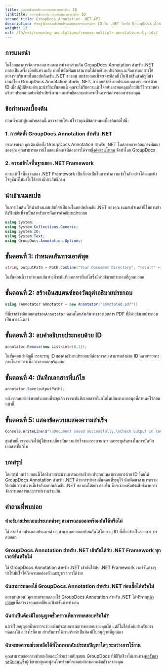 ```yaml
---
title: ลบคำอธิบายประกอบหลายรายการด้วย ID
linktitle: ลบคำอธิบายประกอบหลายรายการด้วย ID
second_title: GroupDocs.Annotation .NET API
description: เรียนรู้วิธีลบคำอธิบายประกอบหลายรายการด้วย ID ใน .NET โดยใช้ GroupDocs.Annotation ซึ่งช่วยเพิ่มความสามารถในการจัดการเอกสารของคุณได้อย่างง่ายดาย
weight: 13
url: /th/net/removing-annotations/remove-multiple-annotations-by-ids/
---
```

## การแนะนำ
ในโลกของการจัดการเอกสารและการทำงานร่วมกัน GroupDocs.Annotation สำหรับ .NET กลายเป็นเครื่องมืออันทรงพลัง ช่วยให้นักพัฒนาสามารถใส่คำอธิบายประกอบและจัดการเอกสารได้อย่างราบรื่นภายในแอปพลิเคชัน .NET ของตน บทช่วยสอนนี้จะเจาะลึกหนึ่งในฟังก์ชันสำคัญที่นำเสนอโดย GroupDocs.Annotation สำหรับ .NET: การลบคำอธิบายประกอบหลายรายการด้วย ID เมื่อปฏิบัติตามคำแนะนำทีละขั้นตอนนี้ คุณจะได้รับความเข้าใจอย่างครอบคลุมเกี่ยวกับวิธีการลบคำอธิบายประกอบอย่างมีประสิทธิภาพ และเพิ่มขีดความสามารถในการจัดการเอกสารของคุณ
## ข้อกำหนดเบื้องต้น
ก่อนที่จะเข้าสู่บทช่วยสอนนี้ ตรวจสอบให้แน่ใจว่าคุณมีข้อกำหนดเบื้องต้นต่อไปนี้:
### 1. การติดตั้ง GroupDocs.Annotation สำหรับ .NET
 ประการแรก คุณต้องติดตั้ง GroupDocs.Annotation สำหรับ .NET ในสภาพแวดล้อมการพัฒนาของคุณ คุณสามารถดาวน์โหลดแพ็คเกจที่ต้องการได้จาก[ลิ้งค์ดาวน์โหลด](https://releases.groupdocs.com/annotation/net/) จัดทำโดย GroupDocs
### 2. ความเข้าใจพื้นฐานของ .NET Framework
ความเข้าใจพื้นฐานของ .NET Framework เป็นสิ่งจำเป็นในการทำความเข้าใจตัวอย่างโค้ดและนำโซลูชันที่ให้มาไปใช้อย่างมีประสิทธิภาพ

## นำเข้าเนมสเปซ
ในการเริ่มต้น ให้นำเข้าเนมสเปซที่จำเป็นลงในแอปพลิเคชัน .NET ของคุณ เนมสเปซเหล่านี้ให้การเข้าถึงฟังก์ชันที่จำเป็นสำหรับการจัดการคำอธิบายประกอบ
```csharp
using System;
using System.Collections.Generic;
using System.IO;
using System.Text;
using GroupDocs.Annotation.Options;
```

## ขั้นตอนที่ 1: กำหนดเส้นทางเอาต์พุต
```csharp
string outputPath = Path.Combine("Your Document Directory", "result" + Path.GetExtension("input.pdf"));
```
ในขั้นตอนนี้ เรากำหนดเส้นทางที่จะบันทึกเอกสารที่แก้ไขซึ่งมีคำอธิบายประกอบที่ถูกลบออก
## ขั้นตอนที่ 2: สร้างอินสแตนซ์ของวัตถุคำอธิบายประกอบ
```csharp
using (Annotator annotator = new Annotator("annotated.pdf"))
```
 ที่นี่เราสร้างอินสแตนซ์ของ`Annotator` คลาสโดยส่งเส้นทางของเอกสาร PDF ที่มีคำอธิบายประกอบเป็นพารามิเตอร์
## ขั้นตอนที่ 3: ลบคำอธิบายประกอบด้วย ID
```csharp
annotator.Remove(new List<int>{0,1});
```
ในขั้นตอนสำคัญนี้ เราจะระบุ ID ของคำอธิบายประกอบที่ต้องการลบ สามารถส่งผ่าน ID หลายรายการภายในรายการเพื่อการลบออกพร้อมกัน
## ขั้นตอนที่ 4: บันทึกเอกสารที่แก้ไข
```csharp
annotator.Save(outputPath);
```
หลังจากลบคำอธิบายประกอบที่ระบุแล้ว เราจะบันทึกเอกสารที่แก้ไขในเส้นทางเอาต์พุตที่กำหนดไว้ก่อนหน้านี้
## ขั้นตอนที่ 5: แสดงข้อความแสดงความสำเร็จ
```csharp
Console.WriteLine($"\nDocument saved successfully.\nCheck output in {outputPath}.");
```
สุดท้ายนี้ เราจะแจ้งให้ผู้ใช้ทราบเกี่ยวกับความสำเร็จของกระบวนการ และระบุเส้นทางในการบันทึกเอกสารที่แก้ไข

## บทสรุป
โดยสรุป บทช่วยสอนนี้ได้อธิบายกระบวนการลบคำอธิบายประกอบหลายรายการด้วย ID โดยใช้ GroupDocs.Annotation สำหรับ .NET ด้วยการทำตามขั้นตอนที่ระบุไว้ นักพัฒนาสามารถรวมฟังก์ชันการทำงานนี้เข้ากับแอปพลิเคชัน .NET ของตนได้อย่างราบรื่น ซึ่งจะช่วยเพิ่มประสิทธิภาพการจัดการเอกสารและการทำงานร่วมกัน
## คำถามที่พบบ่อย
### คำอธิบายประกอบประเภทต่างๆ สามารถลบออกพร้อมกันได้หรือไม่
ใช่ คำอธิบายประกอบประเภทต่างๆ สามารถลบออกพร้อมกันได้โดยระบุ ID ที่เกี่ยวข้องในรายการการลบออก
### GroupDocs.Annotation สำหรับ .NET เข้ากันได้กับ .NET Framework ทุกเวอร์ชันหรือไม่
ใช่ GroupDocs.Annotation สำหรับ .NET เข้ากันได้กับ .NET Framework เวอร์ชันต่างๆ ทำให้มั่นใจได้ถึงความคล่องตัวและบูรณาการได้ง่าย
### ฉันสามารถลองใช้ GroupDocs.Annotation สำหรับ .NET ก่อนซื้อได้หรือไม่
 อย่างแน่นอน! คุณสามารถทดลองใช้ GroupDocs.Annotation สำหรับ .NET ได้ฟรีจาก[หน้าปล่อย](https://releases.groupdocs.com/)เพื่อสำรวจคุณสมบัติและฟังก์ชันการทำงาน
### ฉันจำเป็นต้องมีใบอนุญาตชั่วคราวเพื่อการทดสอบหรือไม่?
แม้ว่าใบอนุญาตชั่วคราวจะช่วยเพิ่มประสบการณ์การทดสอบของคุณได้ แต่ก็ไม่ได้บังคับสำหรับการทดลองใช้ อย่างไรก็ตาม สำหรับการใช้งานจริงจำเป็นต้องมีใบอนุญาตที่ถูกต้อง
### ฉันจะขอความช่วยเหลือได้ที่ไหนหากฉันประสบปัญหาใดๆ ระหว่างการใช้งาน
 คุณสามารถขอความช่วยเหลือและมีส่วนร่วมกับชุมชน GroupDocs ที่มีชีวิตชีวาได้ผ่านทาง[ฟอรั่มการสนับสนุน](https://forum.groupdocs.com/c/annotation/10)ซึ่งผู้เชี่ยวชาญและผู้สนใจพร้อมที่จะตอบคำถามและข้อกังวลของคุณ